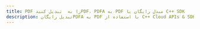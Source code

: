 ---title: PDF را به  تبدیل کنیدPDF، PDFA به PDF مبدل رایگان یا C++ SDKdescription: تبدیل رایگانPDFA به PDF با استفاده از C++ Cloud APIs & SDK همچنین اسناد PDF را در Cloud ایجاد، ویرایش و رندر کنید.---